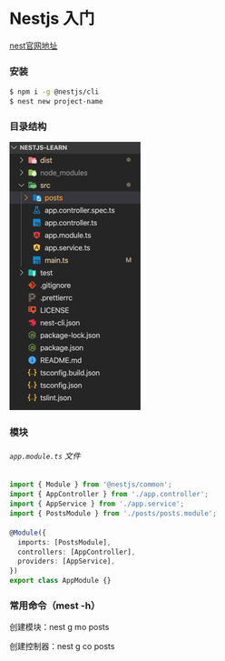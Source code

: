 # Nestjs 入门

[nest官网地址](https://www.nestjs.com/)

### 安装

```bash
$ npm i -g @nestjs/cli
$ nest new project-name
```

### 目录结构

<img src="image-20191112222641786.png" alt="image-20191112222641786" style="zoom:50%;" />

### 模块

###### `app.module.ts` 文件

```ts
import { Module } from '@nestjs/common';
import { AppController } from './app.controller';
import { AppService } from './app.service';
import { PostsModule } from './posts/posts.module';

@Module({
  imports: [PostsModule],
  controllers: [AppController],
  providers: [AppService],
})
export class AppModule {}
```

### 常用命令（mest -h）

创建模块：nest g mo posts

创建控制器：nest g co posts